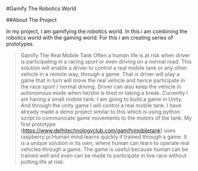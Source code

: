 #Gamify The Robotics World

##About The Project

In my project, I am gamifying the robotics world. In this i am combining the robotics world with the gaming world. For this i am creating series of prototypes.

>Gamify The Real Mobile Tank
Often a human life is at risk when driver is participating in a racing sport or even driving on a normal road. This solution will enable a driver to control a real mobile tank or any other vehicle in a remote way, through a game. That is driver will play a game that in turn will move the real vehicle and hence participate in the race sport / normal driving. Driver can also keep the vehicle in autonomous mode when he/she is tired or taking a break.
Currently I am having a small mobile tank. I am going to build a game in Unity. And through the unity game I will control a real mobile tank. I have already made a demo project similar to this which is using python script to communicate game movements to the motors of the tank. My first prototype (https://www.delhitechnologyclub.com/gamifymobiletank) uses raspberry pi.Human mind learns quickly if trained through a game. It is a unique solution in its own, where human can learn to operate real vehicles through a game. The game is useful because human can be trained well and even can be made to participate in live race without putting life at risk.

